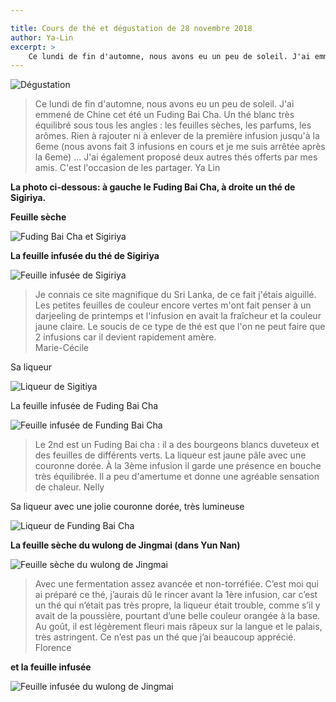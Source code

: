 ```yaml
---

title: Cours de thé et dégustation de 28 novembre 2018
author: Ya-Lin
excerpt: >
    Ce lundi de fin d'automne, nous avons eu un peu de soleil. J'ai emmené de Chine cet été un Fuding Bai Cha. J'ai également proposé deux autres thés offerts par mes amis. C'est l'occasion de les partager.
---
```


![Dégustation](/images/2018-11-28-degustation-1.jpg)

> Ce lundi de fin d'automne, nous avons eu un peu de soleil. J'ai emmené de Chine cet été un Fuding Bai Cha. Un thé blanc très équilibré sous tous les angles : les feuilles sèches, les parfums, les arômes. Rien à rajouter ni à enlever de la première infusion jusqu'à la 6eme (nous avons fait 3 infusions en cours et je me suis arrêtée après la 6eme) ... J'ai également proposé deux autres thés offerts par mes amis. C'est l'occasion de les partager.
Ya Lin

**La photo ci-dessous: à gauche le Fuding Bai Cha, à droite un thé de Sigiriya.**

**Feuille sèche**

![Fuding Bai Cha et Sigiriya](/images/2018-11-28-degustation-2.jpg)

**La feuille infusée du thé de Sigiriya**

![Feuille infusée de Sigiriya](/images/2018-11-28-degustation-3.jpg)

> Je connais ce site magnifique du Sri Lanka, de ce fait j'étais aiguillé. Les petites feuilles de couleur encore vertes m'ont fait penser à un darjeeling de printemps et l'infusion en avait la fraîcheur et la couleur jaune claire. Le soucis de ce type de thé est que l'on ne peut faire que 2 infusions car il devient rapidement amère.         
Marie-Cécile

Sa liqueur

![Liqueur de Sigitiya](/images/2018-11-28-degustation-4.jpg)

La feuille infusée de Fuding Bai Cha

![Feuille infusée de Funding Bai Cha](/images/2018-11-28-degustation-5.jpg)

> Le 2nd est un Fuding Bai cha : il a des bourgeons blancs duveteux et des feuilles de différents verts. La liqueur est jaune pâle avec une couronne dorée. À la 3ème infusion il garde une présence en bouche très équilibrée. Il a peu d'amertume et donne une agréable sensation de chaleur.
Nelly

Sa liqueur avec une jolie couronne dorée, très lumineuse

![Liqueur de Funding Bai Cha](/images/2018-11-28-degustation-6.jpg)

**La feuille sèche du wulong de Jingmai (dans Yun Nan)**

![Feuille sèche du wulong de Jingmai](/images/2018-11-28-degustation-7.jpg)

> Avec une fermentation assez avancée et non-torréfiée. C’est moi qui ai préparé ce thé, j’aurais dû le rincer avant la 1ère infusion, car c’est un thé qui n’était pas très propre, la liqueur était trouble, comme s’il y avait de la poussière, pourtant d’une belle couleur orangée à la base. Au goût, il est légèrement fleuri mais râpeux sur la langue et le palais, très astringent. Ce n’est pas un thé que j’ai beaucoup apprécié.  
Florence
 
**et la feuille infusée**

![Feuille infusée du wulong de Jingmai](/images/2018-11-28-degustation-8.jpg)
